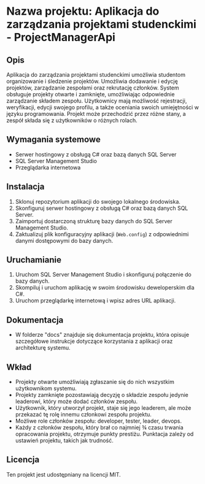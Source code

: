 # Nazwa projektu: Aplikacja do zarządzania projektami studenckimi - ProjectManagerApi

## Opis

Aplikacja do zarządzania projektami studenckimi umożliwia studentom organizowanie i śledzenie projektów. Umożliwia dodawanie i edycję projektów, zarządzanie zespołami oraz rekrutację członków. System obsługuje projekty otwarte i zamknięte, umożliwiając odpowiednie zarządzanie składem zespołu. Użytkownicy mają możliwość rejestracji, weryfikacji, edycji swojego profilu, a także oceniania swoich umiejętności w języku programowania. Projekt może przechodzić przez różne stany, a zespół składa się z użytkowników o różnych rolach.

## Wymagania systemowe

- Serwer hostingowy z obsługą C# oraz bazą danych SQL Server
- SQL Server Management Studio
- Przeglądarka internetowa

## Instalacja

1. Sklonuj repozytorium aplikacji do swojego lokalnego środowiska.
2. Skonfiguruj serwer hostingowy z obsługą C# oraz bazą danych SQL Server.
3. Zaimportuj dostarczoną strukturę bazy danych do SQL Server Management Studio.
4. Zaktualizuj plik konfiguracyjny aplikacji (`Web.config`) z odpowiednimi danymi dostępowymi do bazy danych.

## Uruchamianie

1. Uruchom SQL Server Management Studio i skonfiguruj połączenie do bazy danych.
2. Skompiluj i uruchom aplikację w swoim środowisku deweloperskim dla C#.
3. Uruchom przeglądarkę internetową i wpisz adres URL aplikacji.

## Dokumentacja

- W folderze "docs" znajduje się dokumentacja projektu, która opisuje szczegółowe instrukcje dotyczące korzystania z aplikacji oraz architekturę systemu.

## Wkład

- Projekty otwarte umożliwiają zgłaszanie się do nich wszystkim użytkownikom systemu.
- Projekty zamknięte pozostawiają decyzję o składzie zespołu jedynie leaderowi, który może dodać członków zespołu.
- Użytkownik, który utworzył projekt, staje się jego leaderem, ale może przekazać tę rolę innemu członkowi zespołu projektu.
- Możliwe role członków zespołu: developer, tester, leader, devops.
- Każdy z członków zespołu, który brał co najmniej ¾ czasu trwania opracowania projektu, otrzymuje punkty prestiżu. Punktacja zależy od ustawień projektu, takich jak trudność.

## Licencja

Ten projekt jest udostępniany na licencji MIT.
